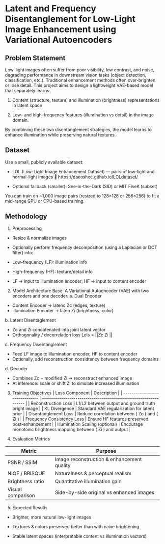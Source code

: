 # Latent and Frequency Disentanglement for Low-Light Image Enhancement using Variational Autoencoders

## Problem Statement
Low-light images often suffer from poor visibility, low contrast, and noise, degrading performance in downstream vision tasks (object detection, classification, etc.).
Traditional enhancement methods often over-brighten or lose detail.
This project aims to design a lightweight VAE-based model that separately learns:

1. Content (structure, texture) and illumination (brightness) representations in latent space

2. Low- and high-frequency features (illumination vs detail) in the image domain.

By combining these two disentanglement strategies, the model learns to enhance illumination while preserving natural textures.

## Dataset
Use a small, publicly available dataset:

- LOL (Low-Light Image Enhancement Dataset) — pairs of low-light and normal-light images
🔗 https://daooshee.github.io/LOLdataset/

- Optional fallback (smaller): See-in-the-Dark (SID) or MIT FiveK (subset)

You can train on ~1,000 image pairs (resized to 128×128 or 256×256) to fit a mid-range GPU or CPU-based training.

## Methodology
1. Preprocessing
- Resize & normalize images

- Optionally perform frequency decomposition (using a Laplacian or DCT filter) into:

- Low-frequency (LF): illumination info

- High-frequency (HF): texture/detail info

- LF → input to illumination encoder; HF → input to content encoder

2. Model Architecture
Base:
A Variational Autoencoder (VAE) with two encoders and one decoder.
a. Dual Encoder
  - Content Encoder -> latenc Zc (edges, texture)
  - Illumination Encoder -> laten Zi (brightness, color)

b. Latent Disentaglement
  - Zc and Zi concatenated into joint latent vector
  - Orthogonality / decorrelation loss Ldis = ||Zc Zi ||

c. Frequency Disentanglement
  - Feed LF image to illumination encoder, HF to content encoder
  - Optionally, add reconstruction considtency between frequency domains

d. Decoder
- Combines Zc + modified Zi -> reconstruct enhanced image
- At inference: scale or shift Zi to simulate increased illumination

3. Training Objectives
| Loss Component                  | Description                                                       |
| ------------------------------- | ----------------------------------------------------------------- |
| Reconstruction Loss             | L1/L2 between output and ground truth bright image                |
| KL Divergence                   | Standard VAE regularization for latent prior                      |
| Disentanglement Loss            | Reduce correlation between ( Zc ) and ( Zi )                      |
| Frequency Consistency Loss      | Ensure HF features preserved post-enhancement                     |
| Illumination Scaling (optional) | Encourage monotonic brightness mapping between ( Zi ) and output  |

4. Evaluation Metrics

| Metric            | Purpose                                    |
| ----------------- | ------------------------------------------ |
| PSNR / SSIM       | Image reconstruction & enhancement quality |
| NIQE / BRISQUE    | Naturalness & perceptual realism           |
| Brightness ratio  | Quantitative illumination gain             |
| Visual comparison | Side-by-side original vs enhanced images   |

5. Expected Results
- Brighter, more natural low-light images

- Textures & colors preserved better than with naive brightening

- Stable latent spaces (interpretable content vs illumination vectors)
   
